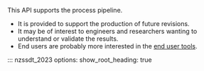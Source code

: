 This API supports the process pipeline. 

 - It is provided to support the production of future revisions.
 - It may be of interest to engineers and researchers wanting to understand or validate the results.
 - End users are probably more interested in the [end user tools](../end_user_functions/).

::: nzssdt_2023
    options:
        show_root_heading: true